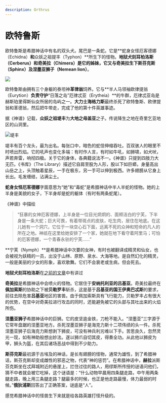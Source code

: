 ```yaml
---
description: Orthrus
---
```


# 欧特鲁斯

欧特鲁斯是希腊神话中有名的双头犬。尾巴是一条蛇。它是**蛇身女怪厄客德娜（Echidna）**和**众妖之祖提丰（Typhon）**所生下的怪物。**地狱犬刻耳柏洛斯（Cerberus）**和**奇美拉（Chimera）**是它的姊妹，它又与奇美拉生下**斯芬克斯（Sphinx）**及**涅墨亚狮子（Nemean lion）**。

![](https://pic1.zhimg.com/80/v2-09901a7b92a2d84b8da04f7e2af90f34_720w.jpg)

欧特鲁斯由拥有三个身躯的泰坦神**革律翁**饲养。它与**半人马领袖欧律提翁（Eurytion）**负责守护**“日落之岛”厄律忒亚（Erytheia）**的牛群，厄律忒亚岛是赫斯珀里得斯仙女所居的岛屿之一。**大力士海格力斯**最终杀死了欧特鲁斯、欧律提翁和革德翁，然后把牛带走，完成了他的第十件英雄事迹。

据《神谱》记载，**众妖之祖堤丰**为**大地之母盖亚**之子。传说降生之地在奇里乞亚地区的山洞里。

![&#x5824;&#x4E30;](https://pic4.zhimg.com/80/v2-a5c653d26e8fe381a9ec7a3cdd775f5b_720w.jpg)

堤丰有百个龙头，最为出名。每张口中，暗色的蛇信伸缩吞吐。百双骇人的眼里不时喷出烈焰。它的吼声也变化多端：有时作人言，有时如牛吼，如狮啸，如犬吠，声若奔雷，响彻四极。关于它的身体，各典籍说法不一。《神谱》只提到四肢力大无匹。《书库》（The Library）描述它自肩至股为人形，股以下如巨蟒。身量高出山岳之上，头顶触着星辰，一手在极东，另一手可以伸到极西。许多翅膀从它身上长出。毛发缠结，沾满尘土。

**蛇身女怪厄客德娜**字面意思为“她”和“毒蛇”是希腊神话中半人半蛇的怪物。她的上半身是美貌的女子，下半身却是蛇的躯体（有时有两条蛇尾）。

《神谱》中描绘

> “狂暴的女神厄客德娜，上半身是一位目光炯炯的、面颊洁白的宁芙，下半身是一条大蛇；巨大可畏，有着带斑点的皮肤，吃生肉，居住在地底。在这儿她有一个洞穴，它位于一块空心石下面，远离不死的众神和短命的凡人的所在之地。神祇在这里给她安排了一个家，她就在地下看守着阿里马；可怕的厄客德娜，一个青春永驻的宁芙……”

**宁芙（Nymph）**是希腊神话中次要的女神，有时也被翻译成精灵和仙女，也会被视为妖精的一员，出没于山林、原野、泉水、大海等地。是自然幻化的精灵，一般是美丽的少女的形象，喜欢歌舞。它们不会衰老或生病，但会死去。

**地狱犬刻耳柏洛斯**在[之前的文章](https://zhuanlan.zhihu.com/p/26197953)中有讲过

**奇美拉**是希腊神话中会喷火的怪物。它居住于**安纳托利亚的吕基亚**。奇美拉最终在**佩加索斯**的协助之下被**贝勒罗丰**斩杀，这是基于**吕基亚的国王伊奥巴忒斯**的要求，前往去除危害**吕基亚**地区的害兽。由于佩加索斯具有飞行能力，贝勒罗丰占有很大的优势，在空中对奇美拉进行攻击的同时，还能避免被它的头部与其吐出来的火焰所伤。

**涅墨亚狮子**希腊神话中的巨狮。它的皮坚逾金铁，刀枪不能入。“涅墨亚”三字源于它常年盘踞的涅墨亚地方。杀死涅墨亚狮子是海克力斯十二项伟绩的头一件。杀死涅墨亚狮子后海克力斯想剥下狮皮，可没有神兵利刃难以下手。苦思良久，忽然灵光一现，如有神助般想出妙法。遂以狮爪自切其皮，得奏全功。从此他以狮皮为甲，狮头为盔，在其后诸场恶战中得到不少助力。

**斯芬克斯**最初源于古埃及的神话，是长有翅膀的怪物，通常为雄性，到了希腊神话，斯芬克斯却变成雌性的邪恶之物，代表“神的惩罚”。在希腊神话中，**赫拉**派斯芬克斯坐在忒拜城附近的悬崖上，拦住过往的路人，用缪斯所传授的谜语问他们，猜不中者就会被它吃掉，这个谜语是：“什么动物早晨用四条腿走路，中午用两条腿走路，晚上用三条腿走路？腿最多的时候，也正是他走路最慢，体力最弱的时候。”**俄狄浦斯**回答出了正确答案，谜底是“人”。

感觉希腊神话中的怪兽生下来就是给各路英雄打怪升级的。

